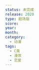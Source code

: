```yaml
---
status: 未完成
release: 2020
type: 剧场版
score:
year:
month:
category:
  - 动漫
tags:
  - C类
  - 漫改
  - 恋爱
---
```

